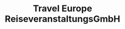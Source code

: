 ---
title: "Travel Europe ReiseveranstaltungsGmbH"
url: /stans/travel-europe-reiseveranstaltungsgmbh/
shop: Reisebüro
---